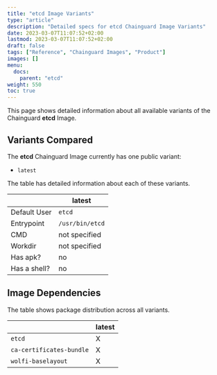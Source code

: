 ```yaml
---
title: "etcd Image Variants"
type: "article"
description: "Detailed specs for etcd Chainguard Image Variants"
date: 2023-03-07T11:07:52+02:00
lastmod: 2023-03-07T11:07:52+02:00
draft: false
tags: ["Reference", "Chainguard Images", "Product"]
images: []
menu:
  docs:
    parent: "etcd"
weight: 550
toc: true
---
```


This page shows detailed information about all available variants of the Chainguard **etcd** Image.

## Variants Compared
The **etcd** Chainguard Image currently has one public variant: 

- `latest`

The table has detailed information about each of these variants.

|              | latest          |
|--------------|-----------------|
| Default User | `etcd`          |
| Entrypoint   | `/usr/bin/etcd` |
| CMD          | not specified   |
| Workdir      | not specified   |
| Has apk?     | no              |
| Has a shell? | no              |

## Image Dependencies
The table shows package distribution across all variants.

|                          | latest |
|--------------------------|--------|
| `etcd`                   | X      |
| `ca-certificates-bundle` | X      |
| `wolfi-baselayout`       | X      |
